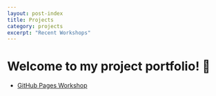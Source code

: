 ```yaml
---
layout: post-index
title: Projects
category: projects
excerpt: "Recent Workshops"
---
```


# Welcome to my project portfolio! 🚀


- [GitHub Pages Workshop](https://github.com/BioData-Club/githubPagesTutorial)

